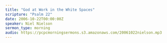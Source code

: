 ```yaml
---
title: "God at Work in the White Spaces"
scripture: "Psalm 22"
date: 2006-10-22T00:00:00Z
speaker: Niel Nielson
sermon_type: morning
audio: https://pcpcmorningsermons.s3.amazonaws.com/20061022nielson.mp3 
---
```



